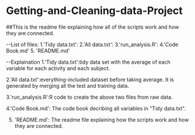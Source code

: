Getting-and-Cleaning-data-Project
=================================
##This is the readme file explaining how all of the scripts work and how they are connected.

--List of files:
1.'Tidy data.txt': 
2.'All data.txt':
3.'run_analysis.R':
4.'Code Book.md'
5. 'README.md'

--Explaination
1.'Tidy data.txt':tidy data set with the average of each variable for each activity and each subject.

2.'All data.txt':everything-included dataset before taking average. It is generated by merging all the test and training data.

3.'run_analysis.R':R code to create the above two files from raw data.

4.'Code Book.md': The code book decribing all variables in "Tidy data.txt".

5. 'README.md': The readme file explaining how the scripts work and how they are connected.